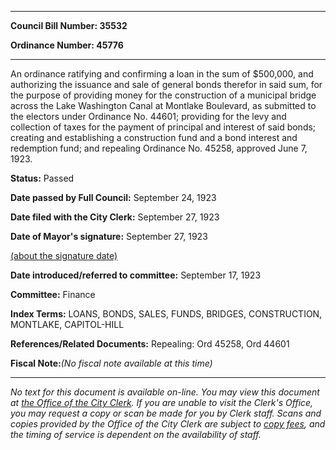 

********

**Council Bill Number: 35532**
   
**Ordinance Number: 45776**
********

 An ordinance ratifying and confirming a loan in the sum of $500,000, and authorizing the issuance and sale of general bonds therefor in said sum, for the purpose of providing money for the construction of a municipal bridge across the Lake Washington Canal at Montlake Boulevard, as submitted to the electors under Ordinance No. 44601; providing for the levy and collection of taxes for the payment of principal and interest of said bonds; creating and establishing a construction fund and a bond interest and redemption fund; and repealing Ordinance No. 45258, approved June 7, 1923.

**Status:** Passed
   
**Date passed by Full Council:** September 24, 1923
   
**Date filed with the City Clerk:** September 27, 1923
   
**Date of Mayor's signature:** September 27, 1923
   
[(about the signature date)](/~public/approvaldate.htm)
   
   
   
**Date introduced/referred to committee:** September 17, 1923
   
**Committee:** Finance
   
   
**Index Terms:** LOANS, BONDS, SALES, FUNDS, BRIDGES, CONSTRUCTION, MONTLAKE, CAPITOL-HILL

**References/Related Documents:** Repealing: Ord 45258, Ord 44601

**Fiscal Note:**_(No fiscal note available at this time)_
********

_No text for this document is available on-line. You may view this document at [the Office of the City Clerk](http://www.seattle.gov/leg/clerk/contactUs.htm). If you are unable to visit the Clerk's Office, you may request a copy or scan be made for you by Clerk staff. Scans and copies provided by the Office of the City Clerk are subject to [copy fees](http://clerk.seattle.gov/~public/clerkfees.htm), and the timing of service is dependent on the availability of staff._

